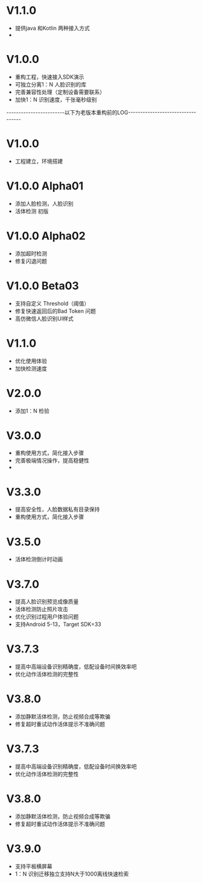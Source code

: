 
# V1.1.0

- 提供java 和Kotlin 两种接入方式
- 



# V1.0.0 

- 重构工程，快速接入SDK演示
- 可独立分离1：N 人脸识别的库
- 完善兼容性处理（定制设备需要联系）
- 加快1：N 识别速度，千张毫秒级别




















------------------------以下为老版本重构前的LOG----------------------------------
# V1.0.0

  - 工程建立，环境搭建
  

# V1.0.0 Alpha01

  - 添加人脸检测，人脸识别
  - 活体检测 初版


# V1.0.0 Alpha02

  - 添加超时检测
  - 修复闪退问题

# V1.0.0 Beta03

 - 支持自定义 Threshold（阈值）
 - 修复快速返回后的Bad Token 问题
 - 高仿微信人脸识别UI样式


# V1.1.0
 - 优化使用体验
 - 加快检测速度
 

# V2.0.0
- 添加1：N 检验


# V3.0.0
- 重构使用方式，简化接入步骤
- 完善极端情况操作，提高稳健性
- 

# V3.3.0
- 提高安全性，人脸数据私有目录保持
- 重构使用方式，简化接入步骤


# V3.5.0
- 活体检测倒计时动画

# V3.7.0
- 提高人脸识别预览成像质量
- 活体检测防止照片攻击
- 优化识别过程用户体验问题
- 支持Android 5-13，Target SDK=33

# V3.7.3
- 提高中高端设备识别精确度，低配设备时间换效率吧
- 优化动作活体检测的完整性

# V3.8.0
- 添加静默活体检测，防止视频合成等欺骗
- 修复超时重试动作活体提示不准确问题

# V3.7.3
- 提高中高端设备识别精确度，低配设备时间换效率吧
- 优化动作活体检测的完整性

# V3.8.0
- 添加静默活体检测，防止视频合成等欺骗
- 修复超时重试动作活体提示不准确问题

# V3.9.0

- 支持平板横屏幕
- 1：N 识别迁移独立支持N大于1000离线快速检索